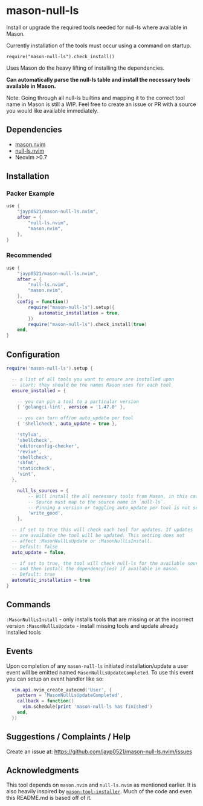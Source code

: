 # mason-null-ls

Install or upgrade the required tools needed for null-ls where available in Mason.

Currently installation of the tools must occur using a command on startup. 

`require("mason-null-ls").check_install()`

Uses Mason do the heavy lifting of installing the dependencies.

**Can automatically parse the null-ls table and install the necessary tools available in Mason.**

Note: Going through all null-ls builtins and mapping it to the correct tool name in Mason is still a WIP.
Feel free to create an issue or PR with a source you would like available immediately.

## Dependencies

- [mason.nvim](https://github.com/williamboman/mason.nvim.git)
- [null-ls.nvim](https://github.com/jose-elias-alvarez/null-ls.nvim.git)
- Neovim >0.7

## Installation

### Packer Example

```lua
use {
	"jayp0521/mason-null-ls.nvim",
	after = {
		"null-ls.nvim",
		"mason.nvim",
	},
}
```

### Recommended
```lua
use {
	"jayp0521/mason-null-ls.nvim",
	after = {
		"null-ls.nvim",
		"mason.nvim",
	},
	config = function()
		require("mason-null-ls").setup({
			automatic_installation = true,
		})
		require("mason-null-ls").check_install(true)
	end,
}
```

## Configuration

```lua
require('mason-null-ls').setup {

  -- a list of all tools you want to ensure are installed upon
  -- start; they should be the names Mason uses for each tool
  ensure_installed = {

    -- you can pin a tool to a particular version
    { 'golangci-lint', version = '1.47.0' },

    -- you can turn off/on auto_update per tool
    { 'shellcheck', auto_update = true },

    'stylua',
    'shellcheck',
    'editorconfig-checker',
    'revive',
    'shellcheck',
    'shfmt',
    'staticcheck',
    'vint',
  },

	null_ls_sources = {
		-- Will install the all necessary tools from Mason, in this case `write-good`.
		-- Source must map to the source name in `null-ls`.
		-- Pinning a version or toggling auto_update per tool is not supported.
		'write_good',
	},

  -- if set to true this will check each tool for updates. If updates
  -- are available the tool will be updated. This setting does not
  -- affect :MasonNullLsUpdate or :MasonNullLsInstall.
  -- Default: false
  auto_update = false,

  -- if set to true, the tool will check null-ls for the available sources,
  -- and then install the dependency(ies) if available in mason.
  -- Default: true
  automatic_installation = true
}
```

## Commands

`:MasonNullLsInstall` - only installs tools that are missing or at the incorrect version
`:MasonNullLsUpdate` - install missing tools and update already installed tools

## Events

Upon completion of any `mason-null-ls` initiated installation/update a user event will be
emitted named `MasonNullLsUpdateCompleted`. To use this event you can setup an event handler like so:

```lua
  vim.api.nvim_create_autocmd('User', {
    pattern = 'MasonNullLsUpdateCompleted',
    callback = function()
      vim.schedule(print 'mason-null-ls has finished')
    end,
  })
```

## Suggestions / Complaints / Help

Create an issue at: https://github.com/jayp0521/mason-null-ls.nvim/issues

## Acknowledgments

This tool depends on `mason.nvim` and `null-ls.nvim` as mentioned earlier.
It is also heavily inspired by [`mason-tool-installer`](https://github.com/WhoIsSethDaniel/mason-tool-installer.nvim).
Much of the code and even this README.md is based off of it.
